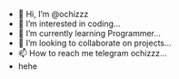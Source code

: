 - 👋 Hi, I’m @ochizzz
- 👀 I’m interested in coding...
- 🌱 I’m currently learning Programmer...
- 💞️ I’m looking to collaborate on projects...
- 📫 How to reach me telegram ochizzz...
- hehe

<!---
ochizzz/ochizzz is a ✨ special ✨ repository because its `README.md` (this file) appears on your GitHub profile.
You can click the Preview link to take a look at your changes.
--->
